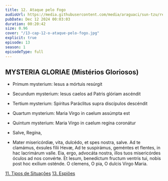 ```yaml
---
title: 12. Ataque pelo Fogo
audioUrl: https://media.githubusercontent.com/media/araguaci/sun-tzu/refs/heads/main/public/audio/13-cap-12-o-ataque-pelo-fogo.mp3
pubDate: Dec 12 2024 00:03:03
duration: 00:20:42
size: 0.96
cover: "/13-cap-12-o-ataque-pelo-fogo.jpg"
explicit: true
episode: 13
season: 1
episodeType: full
---
```


## MYSTERIA GLORIAE (Mistérios Gloriosos)

  - Primum mysterium: Iesus a mórtuis resúrgit
  
  - Secundum mysterium: Iesus caelos ad Patris glóriam ascéndit
  
  - Tertium mysterium: Spíritus Paráclitus supra discípulos descéndit
  
  - Quartum mysterium: Maria Virgo in caelum assúmpta est
  
  - Quintum mysterium: Maria Virgo in caelum regína coronátur
  
  - Salve, Regína,
  
  - Mater misericórdiæ, vita, dulcédo, et spes nostra, salve. Ad te clamámus, éxsules fílii Hevæ, Ad te suspirámus, geméntes et flentes, in hac lacrimárum valle. Eia, ergo, advocáta nostra, illos tuos misericórdes óculos ad nos convérte. Et Iesum, benedíctum fructum ventris tui, nobis post hoc exílium osténde. O clemens, O pia, O dulcis Virgo Maria.
  
<div class="text-center mt-16">
  <a class="btn btn-accent mt-9" href="/episode/post12">11. Tipos de Situações</a>
  <a class="btn btn-accent mt-9" href="/episode/post14">13. Espiões</a>
</div>